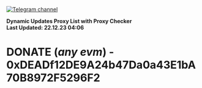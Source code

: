 [![Telegram channel](https://img.shields.io/endpoint?url=https://runkit.io/damiankrawczyk/telegram-badge/branches/master?url=https://t.me/n4z4v0d)](https://t.me/n4z4v0d) 

**Dynamic Updates Proxy List with Proxy Checker**  
**Last Updated: 22.12.23 04:06**

# DONATE (_any evm_) - 0xDEADf12DE9A24b47Da0a43E1bA70B8972F5296F2
